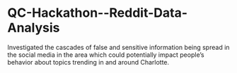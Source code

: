 # QC-Hackathon--Reddit-Data-Analysis
Investigated the cascades of false and sensitive information being spread in the social media in the area which could potentially impact people’s behavior about topics trending in and around Charlotte.
